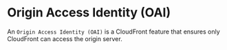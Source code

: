 # Origin Access Identity (OAI)

An `Origin Access Identity (OAI)` is a CloudFront feature that ensures only CloudFront can access the origin server.

